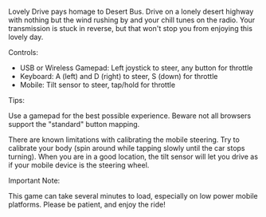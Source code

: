Lovely Drive pays homage to Desert Bus. Drive on a lonely desert highway with nothing but the wind rushing by and your chill tunes on the radio. Your transmission is stuck in reverse, but that won't stop you from enjoying this lovely day.

Controls:

* USB or Wireless Gamepad: Left joystick to steer, any button for throttle
* Keyboard: A (left) and D (right) to steer, S (down) for throttle
* Mobile: Tilt sensor to steer, tap/hold for throttle

Tips:

Use a gamepad for the best possible experience. Beware not all browsers support the "standard" button mapping.

There are known limitations with calibrating the mobile steering. Try to calibrate your body (spin around while tapping slowly until the car stops turning). When you are in a good location, the tilt sensor will let you drive as if your mobile device is the steering wheel.

Important Note:

This game can take several minutes to load, especially on low power mobile platforms. Please be patient, and enjoy the ride!